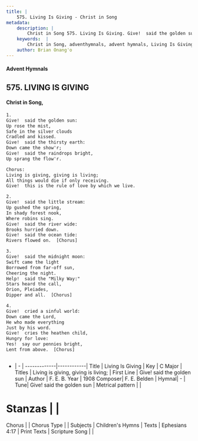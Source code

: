 ```yaml
---
title: |
    575. Living Is Giving - Christ in Song
metadata:
    description: |
        Christ in Song 575. Living Is Giving. Give!  said the golden sun: Up rose the mist, Safe in the silver clouds Cradled and kissed. Give!  said the thirsty earth: Down came the show'r; Give!  said the raindrops bright, Up sprang the flow'r. Chorus: Living is giving, giving is living; All things would die if only receiving. Give!  this is the rule of love by which we live.
    keywords:  |
        Christ in Song, adventhymnals, advent hymnals, Living Is Giving, Give!  said the golden sun. Living is giving, giving is living;
    author: Brian Onang'o
---
```


#### Advent Hymnals
## 575. LIVING IS GIVING
####  Christ in Song,

```txt
1.
Give!  said the golden sun:
Up rose the mist,
Safe in the silver clouds
Cradled and kissed.
Give!  said the thirsty earth:
Down came the show'r;
Give!  said the raindrops bright,
Up sprang the flow'r.

Chorus:
Living is giving, giving is living;
All things would die if only receiving.
Give!  this is the rule of love by which we live.

2.
Give!  said the little stream:
Up gushed the spring,
In shady forest nook,
Where robins sing.
Give!  said the river wide:
Brooks hurried down.
Give!  said the ocean tide:
Rivers flowed on.  [Chorus]

3.
Give!  said the midnight moon:
Swift came the light
Borrowed from far-off sun,
Cheering the night.
Help!  said the "Milky Way:"
Stars heard the call,
Orion, Pleiades, 
Dipper and all.  [Chorus]

4.
Give!  cried a sinful world:
Down came the Lord,
He who made everything
Just by his word.
Give!  cries the heathen child,
Hungry for love:
Yes!  say our pennies bright,
Lent from above.  [Chorus]



```

- |   -  |
-------------|------------|
Title | Living Is Giving |
Key | C Major |
Titles | Living is giving, giving is living; |
First Line | Give!  said the golden sun |
Author | F. E. B.
Year | 1908
Composer| F. E. Belden |
Hymnal|  - |
Tune| Give!  said the golden sun |
Metrical pattern | |
# Stanzas |  |
Chorus |  |
Chorus Type |  |
Subjects | Children's Hymns |
Texts | Ephesians 4:17 |
Print Texts | 
Scripture Song |  |
    
